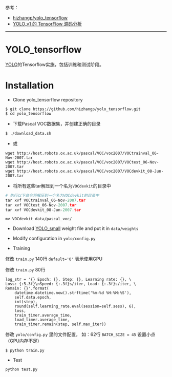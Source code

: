参考：

-  [hizhangp/yolo_tensorflow](hizhangp/yolo_tensorflow)
- [YOLO_v1 的 TensorFlow 源码分析](https://blog.csdn.net/qq_34784753/article/details/78803423)


----------
# YOLO_tensorflow
[YOLO](https://arxiv.org/pdf/1506.02640.pdf)的Tensorflow实施，包括训练和测试阶段。

# Installation
- Clone yolo_tensorflow repository

```
$ git clone https://github.com/hizhangp/yolo_tensorflow.git
$ cd yolo_tensorflow
```
- 下载Pascal VOC数据集，并创建正确的目录

```
$ ./download_data.sh
```
- 或
```
wget http://host.robots.ox.ac.uk/pascal/VOC/voc2007/VOCtrainval_06-Nov-2007.tar
wget http://host.robots.ox.ac.uk/pascal/VOC/voc2007/VOCtest_06-Nov-2007.tar
wget http://host.robots.ox.ac.uk/pascal/VOC/voc2007/VOCdevkit_08-Jun-2007.tar
```
- 将所有这些tar解压到一个名为`VOCdevkit`的目录中
```python
# 执行以下命令将解压到一个名为VOCdevkit的目录中
tar xvf VOCtrainval_06-Nov-2007.tar
tar xvf VOCtest_06-Nov-2007.tar
tar xvf VOCdevkit_08-Jun-2007.tar
```

```
mv VOCdevkit data/pascal_voc/
```
- Download [YOLO_small](https://drive.google.com/file/d/0B5aC8pI-akZUNVFZMmhmcVRpbTA/view?usp=sharing) weight file and put it in `data/weights`

- Modify configuration in `yolo/config.py`

- Training


修改 `train.py` 140行 `default='0'` 表示使用GPU

修改 `train.py` 80行
```
log_str = '{} Epoch: {}, Step: {}, Learning rate: {}, \
Loss: {:5.3f}\nSpeed: {:.3f}s/iter, Load: {:.3f}s/iter, \
Remain: {}'.format(
	datetime.datetime.now().strftime('%m-%d %H:%M:%S'),
	self.data.epoch,
	int(step),
	round(self.learning_rate.eval(session=self.sess), 6),
	loss,
	train_timer.average_time,
	load_timer.average_time,
	train_timer.remain(step, self.max_iter))
```

修改 `yolo/config.py` 里的文件配置， 如：62行 `BATCH_SIZE = 45` 设置小点（GPU内存不足）


```
$ python train.py
```

- Test

```
python test.py
```
